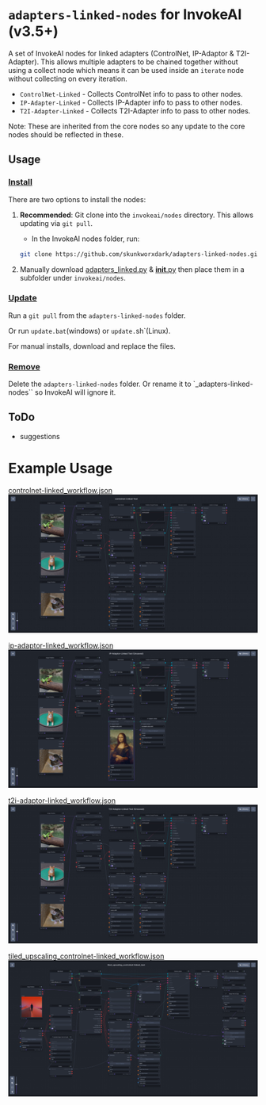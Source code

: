 # `adapters-linked-nodes` for InvokeAI (v3.5+)
A set of InvokeAI nodes for linked adapters (ControlNet, IP-Adaptor & T2I-Adapter). This allows multiple adapters to be chained together without using a collect node which means it can be used inside an `iterate` node without collecting on every iteration.

- `ControlNet-Linked` - Collects ControlNet info to pass to other nodes.
- `IP-Adapter-Linked` - Collects IP-Adapter info to pass to other nodes.
- `T2I-Adapter-Linked` - Collects T2I-Adapter info to pass to other nodes.

Note: These are inherited from the core nodes so any update to the core nodes should be reflected in these. 

## Usage
### <ins>Install</ins><BR>
There are two options to install the nodes:

1. **Recommended**: Git clone into the `invokeai/nodes` directory. This allows updating via `git pull`.

    - In the InvokeAI nodes folder, run:
    ```bash
    git clone https://github.com/skunkworxdark/adapters-linked-nodes.git
    ```

2. Manually download [adapters_linked.py](adapters_linked.py) & [__init__.py](__init__.py) then place them in a subfolder under `invokeai/nodes`. 

### <ins>Update</ins><BR>
Run a `git pull` from the `adapters-linked-nodes` folder.

Or run `update.bat`(windows) or `update.`sh`(Linux).

For manual installs, download and replace the files.

### <ins>Remove</ins><BR>
Delete the `adapters-linked-nodes` folder. Or rename it to `_adapters-linked-nodes`` so InvokeAI will ignore it.

## ToDo
- suggestions

# Example Usage

[controlnet-linked_workflow.json](workflows/controlnet-linked_workflow.json)
![Alt text](images/controlnet_linked-workflow.png)

[ip-adaptor-linked_workflow.json](workflows/ip-adaptor-linked_workflow.json)
![Alt text](images/ip-adapter_linked-workflow.png)

[t2i-adaptor-linked_workflow.json](workflows/t2i-adaptor-linked_workflow.json)
![Alt text](images/t2i-adapter_linked-workflow.png)

[tiled_upscaling_controlnet-linked_workflow.json](workflows/tiled_upscaling_controlnet-linked_workflow.json)
![Alt text](images/tiled_upscale_controlnet_linked-workflow.png)

